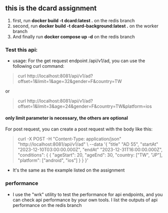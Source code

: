 ## this is the dcard assignment

1. first, run **docker build -t dcard:latest .** on the redis branch
2. second, run **docker build -t dcard-background:latest  .** on the worker branch 
3. And finally run **docker compose up -d** on the redis branch


### Test this api: 

- usage: 
For the get request endpoint /api/v1/ad, you can use the following curl command: 

> curl http://localhost:8081/api/v1/ad?offset=1&limit=1&age=32&gender=F&country=TW

or 

> curl http://localhost:8081/api/v1/ad?offset=1&limit=3&age=24&gender=F&country=TW&platform=ios

#### only limit parameter is necessary, the others are optional

For post request, you can create a post request with the body like this: 
> curl -X POST -H "Content-Type: application/json" \
"http://localhost:8081/api/v1/ad" \ --data '{
"title" "AD 55",
"startAt" "2023-12-10T03:00:00.000Z", "endAt" "2023-12-31T16:00:00.000Z", "conditions": {
{
"ageStart": 20,
"ageEnd": 30,
"country: ["TW", "JP"], "platform": ["android", "ios"]
} }
}'
* It's the same as the example listed on the assignment

### performance

* I use the "wrk" utility to test the performance for api endpoints, and you can check api performance by your own tools. I list the outputs of api performance on the redis branch

